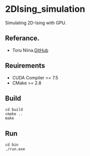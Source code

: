 # 2DIsing_simulation
Simulating 2D-Ising with GPU.

## Referance.
- Toru Niina.[GitHub](https://github.com/ToruNiina)

## Reuirements
- CUDA Compiler >= 7.5
- CMake  >= 2.8

## Build
    cd build
    cmake ..
    make

## Run
    cd bin
    ./run.exe